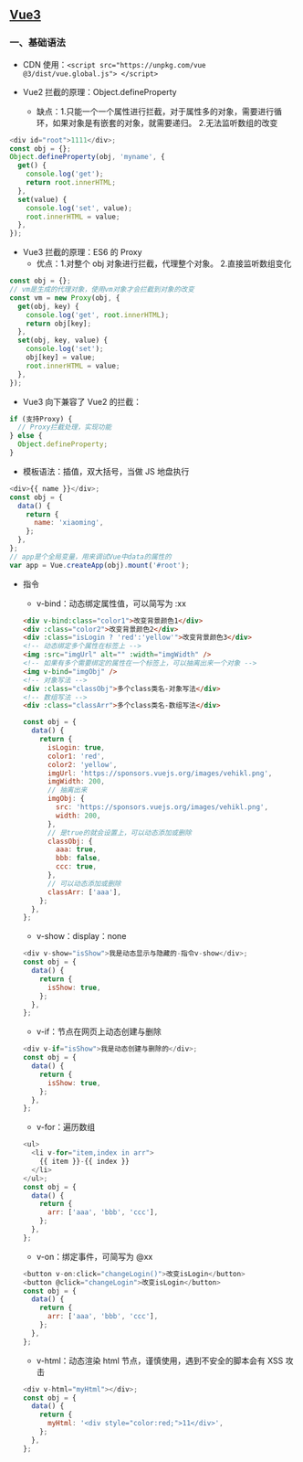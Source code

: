 ## [Vue3](https://cn.vuejs.org/)

### 一、基础语法

- CDN 使用：`<script src="https://unpkg.com/vue @3/dist/vue.global.js"> </script>`

- Vue2 拦截的原理：Object.defineProperty
  - 缺点：1.只能一个一个属性进行拦截，对于属性多的对象，需要进行循环，如果对象是有嵌套的对象，就需要递归。 2.无法监听数组的改变

```js
<div id="root">1111</div>;
const obj = {};
Object.defineProperty(obj, 'myname', {
  get() {
    console.log('get');
    return root.innerHTML;
  },
  set(value) {
    console.log('set', value);
    root.innerHTML = value;
  },
});
```

- Vue3 拦截的原理：ES6 的 Proxy
  - 优点：1.对整个 obj 对象进行拦截，代理整个对象。 2.直接监听数组变化

```js
const obj = {};
// vm是生成的代理对象，使用vm对象才会拦截到对象的改变
const vm = new Proxy(obj, {
  get(obj, key) {
    console.log('get', root.innerHTML);
    return obj[key];
  },
  set(obj, key, value) {
    console.log('set');
    obj[key] = value;
    root.innerHTML = value;
  },
});
```

- Vue3 向下兼容了 Vue2 的拦截：

```js
if (支持Proxy) {
  // Proxy拦截处理，实现功能
} else {
  Object.defineProperty;
}
```

- 模板语法：插值，双大括号，当做 JS 地盘执行

```js
<div>{{ name }}</div>;
const obj = {
  data() {
    return {
      name: 'xiaoming',
    };
  },
};
// app是个全局变量，用来调试Vue中data的属性的
var app = Vue.createApp(obj).mount('#root');
```

- 指令

  - v-bind：动态绑定属性值，可以简写为 :xx

  ```html
  <div v-bind:class="color1">改变背景颜色1</div>
  <div :class="color2">改变背景颜色2</div>
  <div :class="isLogin ? 'red':'yellow'">改变背景颜色3</div>
  <!-- 动态绑定多个属性在标签上 -->
  <img :src="imgUrl" alt="" :width="imgWidth" />
  <!-- 如果有多个需要绑定的属性在一个标签上，可以抽离出来一个对象 -->
  <img v-bind="imgObj" />
  <!-- 对象写法 -->
  <div :class="classObj">多个class类名-对象写法</div>
  <!-- 数组写法 -->
  <div :class="classArr">多个class类名-数组写法</div>
  ```

  ```js
  const obj = {
    data() {
      return {
        isLogin: true,
        color1: 'red',
        color2: 'yellow',
        imgUrl: 'https://sponsors.vuejs.org/images/vehikl.png',
        imgWidth: 200,
        // 抽离出来
        imgObj: {
          src: 'https://sponsors.vuejs.org/images/vehikl.png',
          width: 200,
        },
        // 是true的就会设置上，可以动态添加或删除
        classObj: {
          aaa: true,
          bbb: false,
          ccc: true,
        },
        // 可以动态添加或删除
        classArr: ['aaa'],
      };
    },
  };
  ```

  - v-show：display：none

  ```js
  <div v-show="isShow">我是动态显示与隐藏的-指令v-show</div>;
  const obj = {
    data() {
      return {
        isShow: true,
      };
    },
  };
  ```

  - v-if：节点在网页上动态创建与删除

  ```js
  <div v-if="isShow">我是动态创建与删除的</div>;
  const obj = {
    data() {
      return {
        isShow: true,
      };
    },
  };
  ```

  - v-for：遍历数组

  ```js
  <ul>
    <li v-for="item,index in arr">
      {{ item }}-{{ index }}
    </li>
  </ul>;
  const obj = {
    data() {
      return {
        arr: ['aaa', 'bbb', 'ccc'],
      };
    },
  };
  ```

  - v-on：绑定事件，可简写为 @xx

  ```js
  <button v-on:click="changeLogin()">改变isLogin</button>
  <button @click="changeLogin">改变isLogin</button>
  const obj = {
    data() {
      return {
        arr: ['aaa', 'bbb', 'ccc'],
      };
    },
  };
  ```

  - v-html：动态渲染 html 节点，谨慎使用，遇到不安全的脚本会有 XSS 攻击

  ```js
  <div v-html="myHtml"></div>;
  const obj = {
    data() {
      return {
        myHtml: '<div style="color:red;">11</div>',
      };
    },
  };
  ```
